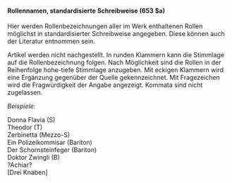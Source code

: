 #### Rollennamen, standardisierte Schreibweise (653 $a)

Hier werden Rollenbezeichnungen aller im Werk enthaltenen Rollen möglichst in standardisierter Schreibweise angegeben. Diese können auch der Literatur entnommen sein.

Artikel werden nicht nachgestellt. In runden Klammern kann die Stimmlage auf die Rollenbezeichnung folgen. Nach Möglichkeit sind die Rollen in der Reihenfolge hohe-tiefe Stimmlage anzugeben. Mit eckigen Klammern wird eine Ergänzung gegenüber der Quelle gekennzeichnet. Mit Fragezeichen wird die Fragwürdigkeit der Angabe angezeigt. Kommata sind nicht zugelassen. 

_Beispiele_:

Donna Flavia (S)  
Theodor (T)  
Zerbinetta (Mezzo-S)  
Ein Polizeikommisar (Bariton)  
Der Schornsteinfeger (Bariton)  
Doktor Zwingli (B)  
?Achiar?  
[Drei Knaben]